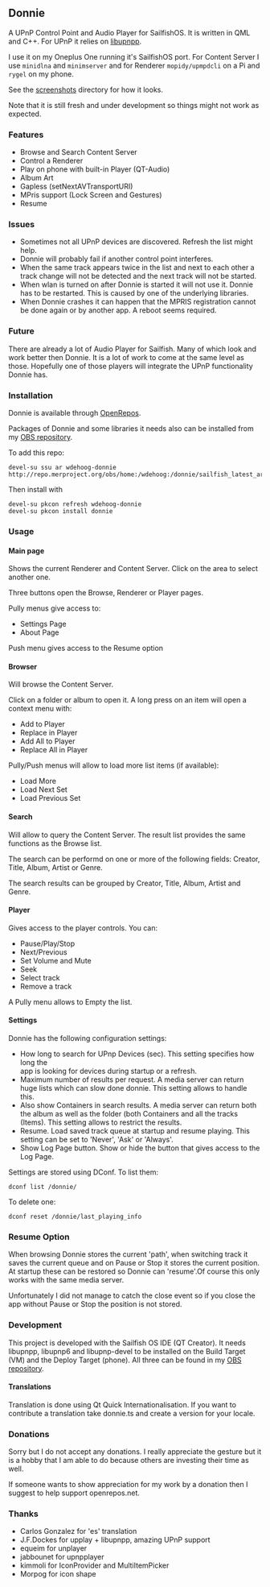 ## Donnie

A UPnP Control Point and Audio Player for SailfishOS. It is written in QML and C++. For UPnP it relies on [libupnpp](https://opensourceprojects.eu/p/libupnpp/).

I use it on my Oneplus One running it's SailfishOS port. For Content Server I use `minidlna` and `minimserver` and for Renderer `mopidy/upmpdcli` on a Pi and `rygel` on my phone.

See the [screenshots](https://github.com/wdehoog/donnie/tree/master/screenshots) directory for how it looks.

Note that it is still fresh and under development so things might not work as expected.

### Features
  * Browse and Search Content Server
  * Control a Renderer
  * Play on phone with built-in Player (QT-Audio)
  * Album Art
  * Gapless (setNextAVTransportURI)
  * MPris support (Lock Screen and Gestures)
  * Resume 

### Issues
  * Sometimes not all UPnP devices are discovered. Refresh the list might help.
  * Donnie will probably fail if another control point interferes.
  * When the same track appears twice in the list and next to each other a
    track change will not be detected and the next track will not be started.
  * When wlan is turned on after Donnie is started it will not use it. Donnie has to be restarted.
    This is caused by one of the underlying libraries.
  * When Donnie crashes it can happen that the MPRIS registration cannot be done again or by another app. A reboot seems required.

### Future
There are already a lot of Audio Player for Sailfish. Many of which look and work better then Donnie. It is a lot of work to come at the same level as those. Hopefully  one of those players will integrate the UPnP functionality Donnie has.


### Installation
Donnie is available through [OpenRepos](https://openrepos.net/content/wdehoog/donnie).

Packages of Donnie and some libraries it needs also can be installed from my [OBS repository]( http://repo.merproject.org/obs/home:/wdehoog:/donnie/sailfish_latest_armv7hl/). 

To add this repo:

```
devel-su ssu ar wdehoog-donnie http://repo.merproject.org/obs/home:/wdehoog:/donnie/sailfish_latest_armv7hl/
```

Then install with

```
devel-su pkcon refresh wdehoog-donnie
devel-su pkcon install donnie
```


###  Usage
#### Main page
Shows the current Renderer and Content Server. Click on the area to select another one.

Three buttons open the Browse, Renderer or Player pages.

Pully menus give access to:

  * Settings Page
  * About Page

Push menu gives access to the Resume option

#### Browser
Will browse the Content Server. 

Click on a folder or album to open it. A long press on an item will open a context menu with: 

  * Add to Player
  * Replace in Player
  * Add All to Player
  * Replace All in Player

Pully/Push menus will allow to load more list items (if available):

  * Load More
  * Load Next Set
  * Load Previous Set
  
#### Search
Will allow to query the Content Server. The result list provides the same functions as the Browse list.

The search can be performd on one or more of the following fields: Creator, Title, Album, Artist or Genre.

The search results can be grouped by Creator, Title, Album, Artist and Genre.

#### Player
Gives access to the player controls. You can:

  * Pause/Play/Stop
  * Next/Previous
  * Set Volume and Mute
  * Seek
  * Select track
  * Remove a track

A Pully menu allows to Empty the list.

#### Settings
Donnie has the following configuration settings:

  * How long to search for UPnp Devices (sec). This setting specifies how long the      
    app is looking for devices during startup or a refresh.
  * Maximum number of results per request. A media server can return huge lists
    which can slow done donnie. This setting allows to handle this.
  * Also show Containers in search results. A media server can return both the album
    as well as the folder (both Containers and all the tracks (Items). This setting
    allows to restrict the results.
  * Resume. Load saved track queue at startup and resume playing. This setting
    can be set to 'Never', 'Ask' or 'Always'.
  * Show Log Page button. Show or hide the button that gives access to the Log Page.

Settings are stored using DConf. To list them:

```
dconf list /donnie/
```

To delete one:

```
dconf reset /donnie/last_playing_info
```

### Resume Option
When browsing Donnie stores the current 'path', when switching track it saves the current queue and on Pause or Stop it stores the current position. At startup these can be restored so Donnie can 'resume'.Of course this only works with the same media server.

Unfortunately I did not manage to catch the close event so if you close the app without Pause or Stop the position is not stored.

### Development
This project is developed with the Sailfish OS IDE (QT Creator). It needs libupnpp, libupnp6 and libupnp-devel to be installed on the Build Target (VM) and the Deploy Target (phone). All three can be found in my [OBS repository]( http://repo.merproject.org/obs/home:/wdehoog:/donnie/sailfish_latest_armv7hl/).

#### Translations
Translation is done using Qt Quick Internationalisation. If you want to contribute a translation take donnie.ts and create a version for your locale.

### Donations
Sorry but I do not accept any donations. I really appreciate the gesture but it is a hobby that I am able to do because others are investing their time as well.

If someone wants to show appreciation for my work by a donation then I suggest to help support openrepos.net.

### Thanks
  * Carlos Gonzalez for 'es' translation
  * J.F.Dockes for upplay + libupnpp, amazing UPnP support 
  * equeim for unplayer
  * jabbounet for upnpplayer 
  * kimmoli for IconProvider and MultiItemPicker
  * Morpog for icon shape
